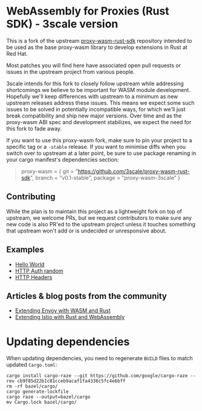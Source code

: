 # WebAssembly for Proxies (Rust SDK) - 3scale version

This is a fork of the upstream [proxy-wasm-rust-sdk](https://github.com/proxy-wasm/proxy-wasm-rust-sdk) repository intended to be used as the base proxy-wasm
library to develop extensions in Rust at Red Hat.

Most patches you will find here have associated open pull requests or issues
in the upstream project from various people.

3scale intends for this fork to closely follow upstream while addressing
shortcomings we believe to be important for WASM module development. Hopefully
we'll keep differences with upstream to a minimum as new upstream releases
address these issues. This means we expect some such issues to be solved in
potentially incompatible ways, for which we'll just break compatibility and
ship new major versions. Over time and as the proxy-wasm ABI spec and
development stabilizes, we expect the need for this fork to fade away.

If you want to use this proxy-wasm fork, make sure to pin your project to a
specific tag or a `-stable` release. If you want to minimise diffs when you
switch over to upstream at a later point, be sure to use package renaming in
your cargo manifest's dependencies section:

> proxy-wasm = { git = "https://github.com/3scale/proxy-wasm-rust-sdk", branch = "v0.1-stable", package = "proxy-wasm-3scale" }

## Contributing

While the plan is to maintain this project as a lightweight fork on top of
upstream, we welcome PRs, but we request contributors to make sure any new
code is also PR'ed to the upstream project unless it touches something that
upstream won't add or is undecided or unresponsive about.

## Examples

+ [Hello World](./examples/hello_world.rs)
+ [HTTP Auth random](./examples/http_auth_random.rs)
+ [HTTP Headers](./examples/http_headers.rs)

## Articles & blog posts from the community

+ [Extending Envoy with WASM and Rust](https://antweiss.com/blog/extending-envoy-with-wasm-and-rust/)
+ [Extending Istio with Rust and WebAssembly](https://blog.red-badger.com/extending-istio-with-rust-and-webassembly)

# Updating dependencies

When updating dependencies, you need to regenerate `BUILD` files to match updated `Cargo.toml`:
```
cargo install cargo-raze --git https://github.com/google/cargo-raze --rev cb9f85d22b1c81cceb9acaf1fa4336c5fc4e6bff
rm -rf bazel/cargo/
cargo generate-lockfile
cargo raze --output=bazel/cargo
mv Cargo.lock bazel/cargo/
```
